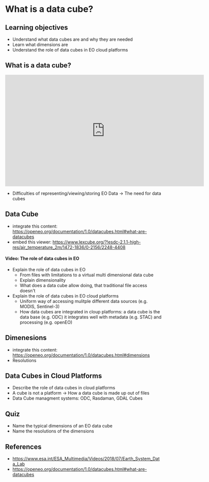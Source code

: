 # What is a data cube?

## Learning objectives
- Understand what data cubes are and why they are needed
- Learn what dimensions are
- Understand the role of data cubes in EO cloud platforms

## What is a data cube?
<iframe src="https://www.esa.int/content/view/embedjw/504327" width="640" height="360" frameborder="0"></iframe>

- Difficulties of representing/viewing/storing EO Data -> The need for data cubes

## Data Cube
- integrate this content: https://openeo.org/documentation/1.0/datacubes.html#what-are-datacubes
- embed this viewer: https://www.lexcube.org/?!esdc-2.1.1-high-res/air_temperature_2m/1472-1836/0-2156/2248-4408

#### Video: The role of data cubes in EO
- Explain the role of data cubes in EO
  - From files with limitations to a virtual multi dimensional data cube
  - Explain dimensionality
  - What does a data cube allow doing, that traditional file access doesn't
- Explain the role of data cubes in EO cloud platforms
  - Uniform way of accessing mulitple different data sources (e.g. MODIS, Sentinel-3)
  - How data cubes are integrated in cloup platforms: a data cube is the data base (e.g. ODC) it integrates well with metadata (e.g. STAC) and processing (e.g. openEO)

## Dimenesions 
- integrate this content: https://openeo.org/documentation/1.0/datacubes.html#dimensions
- Resolutions

## Data Cubes in Cloud Platforms
- Describe the role of data cubes in cloud platforms
- A cube is not a platform -> How a data cube is made up out of files
- Data Cube managment systems: ODC, Rasdaman, GDAL Cubes


## Quiz
- Name the typical dimensions of an EO data cube
- Name the resolutions of the dimensions

## References
- https://www.esa.int/ESA_Multimedia/Videos/2018/07/Earth_System_Data_Lab
- https://openeo.org/documentation/1.0/datacubes.html#what-are-datacubes

